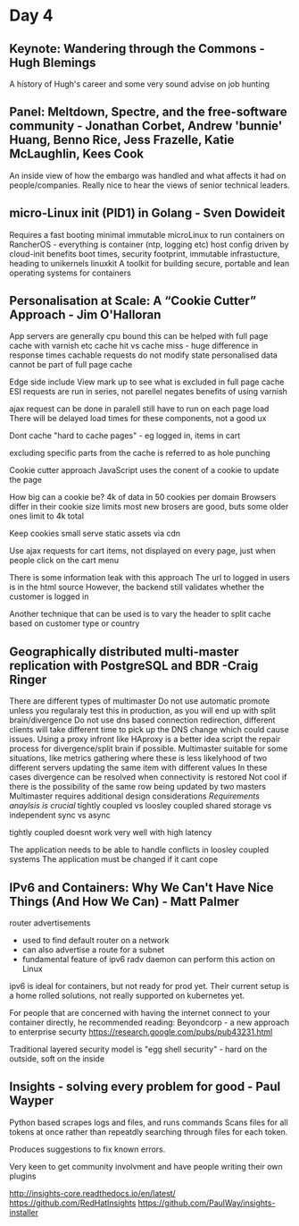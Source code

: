 # Day 4

## Keynote: Wandering through the Commons - Hugh Blemings
A history of Hugh's career and some very sound advise on job hunting

## Panel: Meltdown, Spectre, and the free-software community - Jonathan Corbet, Andrew 'bunnie' Huang, Benno Rice, Jess Frazelle, Katie McLaughlin, Kees Cook
An inside view of how the embargo was handled and what affects it had on people/companies.
Really nice to hear the views of senior technical leaders.

## micro-Linux init (PID1) in Golang - Sven Dowideit
Requires a fast booting minimal immutable microLinux to run containers on
RancherOS - everything is container (ntp, logging etc)
host config driven by cloud-init
benefits
boot times, security footprint, immutable infrastucture, heading to unikernels
linuxkit
A toolkit for building secure, portable and lean operating systems for containers

## Personalisation at Scale: A “Cookie Cutter” Approach -  Jim O'Halloran
App servers are generally cpu bound
this can be helped with full page cache with varnish etc
cache hit vs cache miss - huge difference in response times
cachable requests do not modify state
personalised data cannot be part of full page cache

Edge side include
View mark up to see what is excluded in full page cache
ESI requests are run in series, not parellel
negates benefits of using varnish

ajax request
can be done in paralell
still have to run on each page load
There will be delayed load times for these components, not a good ux

Dont cache
"hard to cache pages" - eg logged in, items in cart

excluding specific parts from the cache is referred to as hole punching

Cookie cutter approach
JavaScript uses the conent of a cookie to update the page

How big can a cookie be?
4k of data in 50 cookies per domain
Browsers differ in their cookie size limits
most new brosers are good, buts some older ones limit to 4k total

Keep cookies small
serve static assets via cdn

Use ajax requests for cart items, not displayed on every page, just when people click on the cart menu

There is some information leak with this approach
The url to logged in users is in the html source
However, the backend still validates whether the customer is logged in

Another technique that can be used is to vary the header to split cache based on customer type or country

## Geographically distributed multi-master replication with PostgreSQL and BDR -Craig Ringer
There are different types of multimaster
Do not use automatic promote unless you regularaly test this in production, as you will end up with split brain/divergence
Do not use dns based connection redirection, different clients will take different time to pick up the DNS change which could cause issues.
Using a proxy infront like HAproxy is a better idea
script the repair process for divergence/split brain if possible.
Multimaster suitable for some situations, like metrics gathering where these is less likelyhood of two different servers updating the same item with different values
In these cases divergence can be resolved when connectivity is restored
Not cool if there is the possibility of the same row being updated by two masters
Multimaster requires additional design considerations
*Requirements anaylsis is crucial*
tightly coupled vs loosley coupled
shared storage vs independent
sync vs async

tightly coupled doesnt work very well with high latency

The application needs to be able to handle conflicts in loosley coupled systems
The application must be changed if it cant cope 


## IPv6 and Containers: Why We Can't Have Nice Things (And How We Can) - Matt Palmer
router advertisements 
- used to find default router on a network
- can also advertise a route for a subnet
- fundamental feature of ipv6
radv daemon can perform this action on Linux

ipv6 is ideal for containers, but not ready for prod yet.
Their current setup is a home rolled solutions, not really supported on kubernetes yet.

For people that are concerned with having the internet connect to your container directly, he recommended reading:
Beyondcorp -  a new approach to enterprise securty
https://research.google.com/pubs/pub43231.html

Traditional layered security model is "egg shell security" - hard on the outside, soft on the inside

## Insights - solving every problem for good - Paul Wayper
Python based
scrapes logs and files, and runs commands
Scans files for all tokens at once rather than repeatdly searching through files for each token.

Produces suggestions to fix known errors.

Very keen to get community involvment and have people writing their own plugins

http://insights-core.readthedocs.io/en/latest/
https://github.com/RedHatInsights
https://github.com/PaulWay/insights-installer



